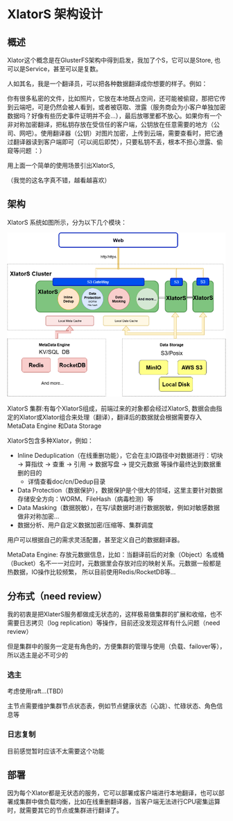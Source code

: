 # XlatorS 架构设计

## 概述

Xlator这个概念是在GlusterFS架构中得到启发，我加了个S，它可以是Store, 也可以是Service，甚至可以是复数。

人如其名，我是一个翻译员，可以把各种数据翻译成你想要的样子。例如：

你有很多私密的文件，比如照片，它放在本地既占空间，还可能被偷窥，那把它传到云端吧，可是仍然会被人看到，或者被窃取、泄露（服务商会为小客户单独加密数据吗？好像有些历史事件证明并不会...），最后放哪里都不放心。如果你有一个非对称加密翻译，把私钥存放在受信任的客户端，公钥放在任意需要的地方（公司、网吧）。使用翻译器（公钥）对图片加密，上传到云端，需要查看时，把它通过翻译器读到客户端即可（可以阅后即焚），只要私钥不丢，根本不担心泄露、偷窥等问题 ：）

用上面一个简单的使用场景引出XlatorS,

（我觉的这名字真不错，越看越喜欢）

## 架构

XlatorS 系统如图所示，分为以下几个模块：

![design](./images/XlatorS_design.png "Magic Gardens")

XlatorS 集群:有每个XlatorS组成，前端过来的对象都会经过XlatorS,  数据会由指定的Xlator或Xlator组合来处理（翻译），翻译后的数据就会根据需要存入MetaData Engine 和Data Storage

XlatorS包含多种Xlator，例如：

* Inline Deduplication（在线重删功能），它会在主IO路径中对数据进行：切块 -> 算指纹 -> 查重 -> 引用 -> 数据写盘 -> 提交元数据 等操作最终达到数据重删的目的
  * 详情查看doc/cn/Dedup目录
* Data Protection（数据保护），数据保护是个很大的领域，这里主要针对数据存储安全方向：WORM、FileHash（病毒检测）等
* Data Masking（数据脱敏），在写/读数据时进行数据脱敏，例如对敏感数据做非对称加密...
* 数据分析、用户自定义数据加密/压缩等、集群调度

用户可以根据自己的需求灵活配置，甚至定义自己的数据翻译器。

MetaData Engine: 存放元数据信息，比如：当翻译前后的对象（Object）名或桶（Bucket）名不一一对应时，元数据里会存放对应的映射关系。元数据一般都是热数据，IO操作比较频繁， 所以目前使用Redis/RocketDB等...

## 分布式（need review）

我的初衷是把XlaterS服务都做成无状态的，这样极易做集群的扩展和收缩，也不需要日志拷贝（log replication）等操作，目前还没发现这样有什么问题（need review）

但是集群中的服务一定是有角色的，方便集群的管理与使用（负载、failover等），所以选主是必不可少的

### 选主

考虑使用raft...(TBD)

主节点需要维护集群节点状态表，例如节点健康状态（心跳）、忙碌状态、角色信息等

### 日志复制

目前感觉暂时应该不太需要这个功能

## 部署

因为每个Xlator都是无状态的服务，它可以部署成客户端进行本地翻译，也可以部署成集群中做负载均衡，比如在线重删翻译器，当客户端无法进行CPU密集运算时，就需要其它的节点或集群进行翻译了。
